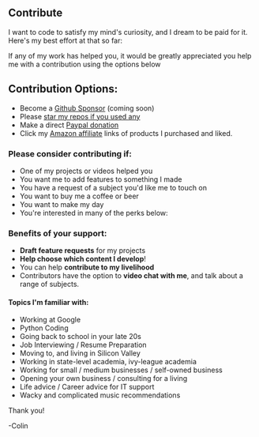 ## Contribute

I want to code to satisfy my mind's curiosity, and I dream to be paid for it. Here's my best effort at that so far:

If any of my work has helped you, it would be greatly appreciated you help me with a contribution using the options below

## Contribution Options:
* Become a [Github Sponsor](https://github.com/sponsors/crawsome/) (coming soon)
* Please [star my repos if you used any](https://github.com/crawsome/)
* Make a direct [Paypal donation](https://www.paypal.me/gitcraw)
* Click my [Amazon affiliate](./recommendations.html) links of products I purchased and liked.

### Please consider contributing if:
* One of my projects or videos helped you
* You want me to add features to something I made
* You have a request of a subject you'd like me to touch on
* You want to buy me a coffee or beer
* You want to make my day
* You're interested in many of the perks below:

### Benefits of your support:
* **Draft feature requests** for my projects
* **Help choose which content I develop**!
* You can help **contribute to my livelihood**
* Contributors have the option to **video chat with me**, and talk about a range of subjects.

#### Topics I'm familiar with:
  * Working at Google
  * Python Coding
  * Going back to school in your late 20s
  * Job Interviewing / Resume Preparation
  * Moving to, and living in Silicon Valley
  * Working in state-level academia, ivy-league academia
  * Working for small / medium businesses / self-owned business
  * Opening your own business / consulting for a living
  * Life advice / Career advice for IT support
  * Wacky and complicated music recommendations 

Thank you!

-Colin




